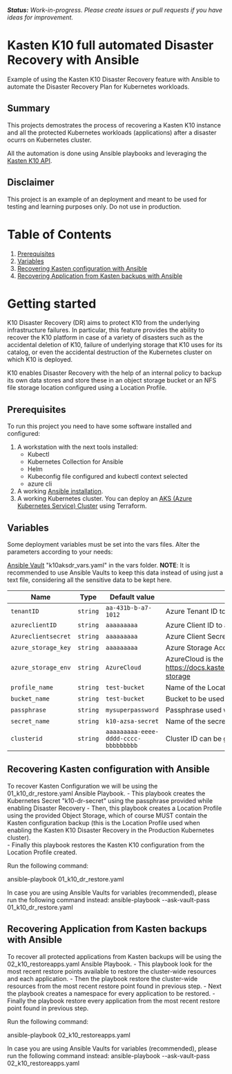 ***Status:** Work-in-progress. Please create issues or pull requests if you have ideas for improvement.*

# **Kasten K10 full automated Disaster Recovery with Ansible**
Example of using the Kasten K10 Disaster Recovery feature with Ansible to automate the Disaster Recovery Plan for Kubernetes workloads.

## Summary
This projects demostrates the process of recovering a Kasten K10 instance and all the protected Kubernetes workloads (applications) after a disaster ocurrs on Kubernetes cluster.  

All the automation is done using Ansible playbooks and leveraging the [Kasten K10 API](https://docs.kasten.io/latest/api/cli.html).

## Disclaimer
This project is an example of an deployment and meant to be used for testing and learning purposes only. Do not use in production. 


# Table of Contents

1. [Prerequisites](#Prerequisites)
1. [Variables](#Variables)
1. [Recovering Kasten configuration with Ansible](#Recovering-Kasten-configuration-with-Ansible)
1. [Recovering Application from Kasten backups with Ansible](#Recovering-Application-from-Kasten-backups-with-Ansible)

# Getting started

K10 Disaster Recovery (DR) aims to protect K10 from the underlying infrastructure failures. In particular, this feature provides the ability to recover the K10 platform in case of a variety of disasters such as the accidental deletion of K10, failure of underlying storage that K10 uses for its catalog, or even the accidental destruction of the Kubernetes cluster on which K10 is deployed.

K10 enables Disaster Recovery with the help of an internal policy to backup its own data stores and store these in an object storage bucket or an NFS file storage location configured using a Location Profile.

## Prerequisites
To run this project you need to have some software installed and configured: 
1. A workstation with the next tools installed:
	- Kubectl
	- Kubernetes Collection for Ansible
	- Helm
	- Kubeconfig file configured and kubectl context selected	
	- azure cli 
1. A working [Ansible installation](https://docs.ansible.com/ansible/latest/installation_guide/intro_installation.html).
1. A working Kubernetes cluster.  You can deploy an [AKS (Azure Kubernetes Service) Cluster](./Terraform-azureaks-kasten/README.md) using Terraform.


## Variables
Some deployment variables must be set into the vars files.  Alter the parameters according to your needs:

[Ansible Vault](vars/k10aksdr_vars.yaml) "k10aksdr_vars.yaml" in the vars folder.
**NOTE**: It is recommended to use Ansible Vaults to keep this data instead of using just a text file, considering all the sensitive data to be kept here.


| Name                    | Type     | Default value          | Description                                                                                                            |
| ----------------------- | -------- | ---------------------- | ---------------------------------------------------------------------------------------------------------------------- |
| `tenantID`              | `string` | `aa-431b-b-a7-1012`    | Azure Tenant ID to add Azure Blob                                                                                      |
| `azureclientID`         | `string` | `aaaaaaaaa`            | Azure Client ID to add Azure Blob                                                                                      |
| `Azureclientsecret`     | `string` | `aaaaaaaaa`            | Azure Client Secret to add Azure Blob                                                                                  |
| `azure_storage_key`     | `string` | `aaaaaaaaa`            | Azure Storage Access Key to add Azure Blob                                                                             |
| `azure_storage_env`     | `string` | `AzureCloud`           | AzureCloud is the default in Azure.  More info in https://docs.kasten.io/latest/usage/configuration.html#azure-storage |
| `profile_name`          | `string` | `test-bucket`          | Name of the Location Profile in Kasten	                                                                               |
| `bucket_name`           | `string` | `test-bucket`          | Bucket to be used as Location Profile	                                                                               |
| `passphrase`            | `string` | `mysuperpassword`  	  | Passphrase used when enabling Kasten DR feature									                                       |
| `secret_name`           | `string` | `k10-azsa-secret`  	  | Name of the secret to be created with Azure Client secret									                                       |
| `clusterid`             | `string` | `aaaaaaaaa-eeee-dddd-cccc-bbbbbbbbb`| Cluster ID can be got from K10 DR Settings             |


## Recovering Kasten configuration with Ansible
To recover Kasten Configuration we will be using the 01_k10_dr_restore.yaml Ansible Playbook.
	- This playbook creates the  Kubernetes Secret "k10-dr-secret" using the passphrase provided while enabling Disaster Recovery
	- Then, this playbook creates a Location Profile using the provided Object Storage, which of course MUST contain the Kasten configuration backup (this is the Location Profile used when enabling the Kasten K10 Disaster Recovery in the Production Kubernetes cluster).  
	- Finally this playbook restores the Kasten K10 configuration from the Location Profile created.

Run the following command:

ansible-playbook   01_k10_dr_restore.yaml

In case you are using Ansible Vaults for variables (recommended), please run the following command instead:
ansible-playbook   --ask-vault-pass 01_k10_dr_restore.yaml



## Recovering Application from Kasten backups with Ansible
To recover all protected applications from Kasten backups will be using the 02_k10_restoreapps.yaml Ansible Playbook.
	- This playbook look for the most recent restore points available to restore the cluster-wide resources and each application.
	- Then the playbook restore the cluster-wide resources from the most recent restore point found in previous step.
	- Next the playbook creates a namespace for every application to be restored.
	- Finally the playbook restore every application from the most recent restore point found in previous step.

Run the following command:

ansible-playbook   02_k10_restoreapps.yaml

In case you are using Ansible Vaults for variables (recommended), please run the following command instead:
ansible-playbook   --ask-vault-pass 02_k10_restoreapps.yaml

